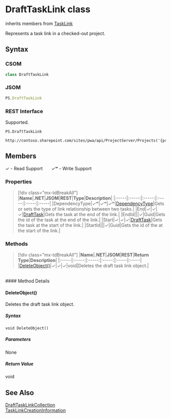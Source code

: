 [comment]: # (Name:DraftTaskLink)
[comment]: # (Name:Microsoft.ProjectServer.DraftTaskLink)
[comment]: # (Type:class)
[comment]: # (Status:Verified)

# <a name="name"></a>DraftTaskLink class

inherits members from [TaskLink](TaskLink.md)<br/>

<a name="description"></a>Represents a task link in a checked-out project.

## <a name="syntax"></a>Syntax

### CSOM

```cs
class DraftTaskLink 
```
### JSOM

```javascript
PS.DraftTaskLink
```
### REST Interface

Supported.

```
PS.DraftTaskLink

http://contoso.sharepoint.com/sites/pwa/api/ProjectServer/Projects('{projectid}')/Draft/TaskLinks('{linkid}')
```

## <a name="members"></a>Members


&#x2713; - Read Support &nbsp;&nbsp;&nbsp;&nbsp;&nbsp;&nbsp;&#x2713;&#x02B7; - Write Support

### <a name="properties"></a>Properties
> [!div class="mx-tdBreakAll"]
|**Name**|**.NET**|**JSOM**|**REST**|**Type**|**Description**|
|:-----|:-----:|:-----:|:-----:|:-----|:-----|
|<a name="DependencyType"></a>DependencyType|&#x2713;&#x02B7;|&#x2713;&#x02B7;|&#x2713;&#x02B7;|[DependencyType](DependencyType.md)|Gets or sets the type of link relationship between two tasks.|
|<a name="End"></a>End|&#x2713;|&#x2713;|&#x2713;|[DraftTask](DraftTask.md)|Gets the task at the end of the link.|
|<a name="EndId"></a>EndId|||&#x2713;|Guid|Gets the id of the task at the end of the link.|
|<a name="Start"></a>Start|&#x2713;|&#x2713;|&#x2713;|[DraftTask](DraftTask.md)|Gets the task at the start of the link.|
|<a name="StartId"></a>StartId|||&#x2713;|Guid|Gets the id of the at the start of the link.|

### <a name="methods"></a>Methods
> [!div class="mx-tdBreakAll"]
|**Name**|**.NET**|**JSOM**|**REST**|**Return Type**|**Description**|
|:-----|:-----:|:-----:|:-----:|:-----|:-----|
|[DeleteObject()](#DeleteObject__)|&#x2713;|&#x2713;|&#x2713;|void|Deletes the draft task link object.|

<br/>
#### Method Details

#### <a name="DeleteObject__"></a>DeleteObject()

Deletes the draft task link object.

##### Syntax

```
void DeleteObject()
```

##### Parameters

None

##### Return Value

void

## <a name="seeAlso"></a>See Also

[DraftTaskLinkCollection](DraftTaskLinkCollection.md)<br/>
[TaskLinkCreationInformation](TaskLinkCreationInformation.md)<br/>
